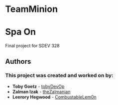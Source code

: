 # TeamMinion 
# Spa On
Final project for SDEV 328 

## Authors
### This project was created and worked on by:
- **Toby Goetz** - [tobyDevOp](https://github.com/tobyDevOp)
- **Zalman Izak** - [theZalmanian](https://github.com/theZalmanian/)
- **Leerory Hegwood** - [CombustableLem0n](https://github.com/CombustableLem0n)
